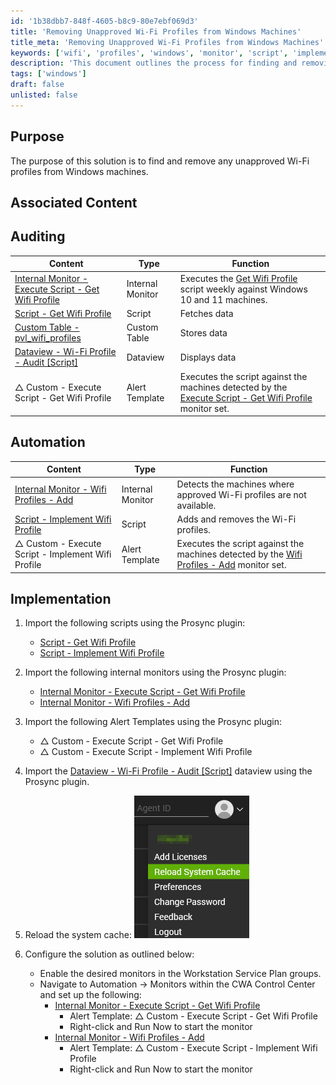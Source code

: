 ```yaml
---
id: '1b38dbb7-848f-4605-b8c9-80e7ebf069d3'
title: 'Removing Unapproved Wi-Fi Profiles from Windows Machines'
title_meta: 'Removing Unapproved Wi-Fi Profiles from Windows Machines'
keywords: ['wifi', 'profiles', 'windows', 'monitor', 'script', 'implementation', 'automation']
description: 'This document outlines the process for finding and removing unapproved Wi-Fi profiles from Windows machines using various scripts and monitors within the ConnectWise Automate platform. It includes steps for auditing, automation, and implementation to ensure compliance with approved Wi-Fi configurations.'
tags: ['windows']
draft: false
unlisted: false
---
```


## Purpose

The purpose of this solution is to find and remove any unapproved Wi-Fi profiles from Windows machines.

## Associated Content

## Auditing

| Content                                                                 | Type            | Function                                                                                               |
|-------------------------------------------------------------------------|-----------------|--------------------------------------------------------------------------------------------------------|
| [Internal Monitor - Execute Script - Get Wifi Profile](<../cwa/monitors/Execute Script - Get Wifi Profile.md>) | Internal Monitor | Executes the [Get Wifi Profile](<../cwa/scripts/Get Wifi Profile.md>) script weekly against Windows 10 and 11 machines. |
| [Script - Get Wifi Profile](<../cwa/scripts/Get Wifi Profile.md>) | Script          | Fetches data                                                                                          |
| [Custom Table - pvl_wifi_profiles](<../cwa/tables/pvl_wifi_profiles.md>) | Custom Table    | Stores data                                                                                           |
| [Dataview - Wi-Fi Profile - Audit [Script]](<../cwa/dataviews/WiFi Profile - Audit Script.md>) | Dataview        | Displays data                                                                                         |
| △ Custom - Execute Script - Get Wifi Profile                            | Alert Template   | Executes the script against the machines detected by the [Execute Script - Get Wifi Profile](<../cwa/monitors/Execute Script - Get Wifi Profile.md>) monitor set. |

## Automation

| Content                                                                  | Type            | Function                                                                                               |
|--------------------------------------------------------------------------|-----------------|--------------------------------------------------------------------------------------------------------|
| [Internal Monitor - Wifi Profiles - Add](<../cwa/monitors/Wifi Profiles - Add.md>) | Internal Monitor | Detects the machines where approved Wi-Fi profiles are not available.                                   |
| [Script - Implement Wifi Profile](https://proval.itglue.com/DOC-5078775-16111356) | Script          | Adds and removes the Wi-Fi profiles.                                                                    |
| △ Custom - Execute Script - Implement Wifi Profile                       | Alert Template   | Executes the script against the machines detected by the [Wifi Profiles - Add](<../cwa/monitors/Wifi Profiles - Add.md>) monitor set. |

## Implementation

1. Import the following scripts using the Prosync plugin:
   - [Script - Get Wifi Profile](<../cwa/scripts/Get Wifi Profile.md>)
   - [Script - Implement Wifi Profile](https://proval.itglue.com/DOC-5078775-16111356)

2. Import the following internal monitors using the Prosync plugin:
   - [Internal Monitor - Execute Script - Get Wifi Profile](<../cwa/monitors/Execute Script - Get Wifi Profile.md>)
   - [Internal Monitor - Wifi Profiles - Add](<../cwa/monitors/Wifi Profiles - Add.md>)

3. Import the following Alert Templates using the Prosync plugin:
   - △ Custom - Execute Script - Get Wifi Profile
   - △ Custom - Execute Script - Implement Wifi Profile

4. Import the [Dataview - Wi-Fi Profile - Audit [Script]](<../cwa/dataviews/WiFi Profile - Audit Script.md>) dataview using the Prosync plugin.

5. Reload the system cache:
   ![Reload System Cache](../../static/img/Implement-Wifi-Profile/image_15.png)

6. Configure the solution as outlined below:
   - Enable the desired monitors in the Workstation Service Plan groups.
   - Navigate to Automation → Monitors within the CWA Control Center and set up the following:
     - [Internal Monitor - Execute Script - Get Wifi Profile](<../cwa/monitors/Execute Script - Get Wifi Profile.md>)
       - Alert Template: △ Custom - Execute Script - Get Wifi Profile
       - Right-click and Run Now to start the monitor
     - [Internal Monitor - Wifi Profiles - Add](<../cwa/monitors/Wifi Profiles - Add.md>)
       - Alert Template: △ Custom - Execute Script - Implement Wifi Profile
       - Right-click and Run Now to start the monitor
